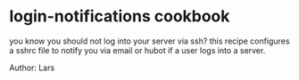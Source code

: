 # login-notifications cookbook

you know you should not log into your server via ssh?
this recipe configures a sshrc file to notify you via email or hubot if a user logs into a server. 

Author: Lars

